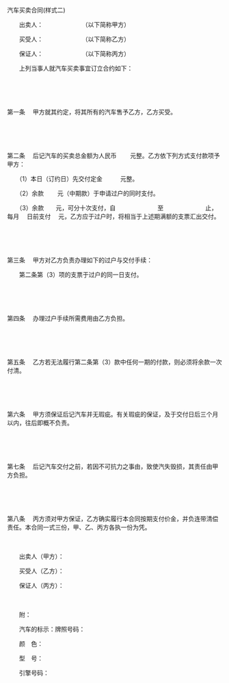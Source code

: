 



汽车买卖合同(样式二)



 

　　出卖人：　　　　　　　（以下简称甲方）

　　买受人：　　　　　　　（以下简称乙方）

　　保证人：　　　　　　　（以下简称丙方）

　　上列当事人就汽车买卖事宜订立合约如下：

　　

　　

第一条
　甲方就其约定，将其所有的汽车售予乙方，乙方买受。

　　

　　

第二条
　后记汽车的买卖总金额为人民币　　 元整。乙方依下列方式支付款项予甲方：

　　（1）本日（订约日）先交付定金　　　元整。

　　（2）余款　　 元（中期款）于申请过户的同时支付。

　　（3）余款　　元，可分十次支付，自　　　　　　　至　　　　　　　止，每月　 日前支付　 元，乙方应于过户时，将相当于上述期满额的支票汇出交付。

　　

　　

第三条
　甲方对乙方负责办理如下的过户与交付手续：

　　第二条第（3）项的支票于过户的同一日支付。

　　

　　

第四条
　办理过户手续所需费用由乙方负担。

　　

　　

第五条
　乙方若无法履行第二条第（3）款中任何一期的付款，则必须将余款一次付清。

　　

　　

第六条
　甲方须保证后记汽车并无瑕疵。有关瑕疵的保证，及于交付日后三个月以内，往后即概不负责。

　　

　　

第七条
　后记汽车交付之前，若因不可抗力之事由，致使汽失毁损，其责任由甲方负担。

　　

　　

第八条
　丙方须对甲方保证，乙方确实履行本合同按期支付价金，并负连带清偿责任。本合同一式三份，甲、乙、丙方各执一份为凭。　　

　　

　　出卖人（甲方）：

　　买受人（乙方）：

　　保证人（丙方）：　　

　　

　　附：

　　汽车的标示：牌照号码：

　　颜　色：

　　型　号：

　　引擎号码：